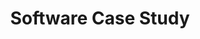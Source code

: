 ---
categories:
- bkk19
description: To Be Provided
image:
  featured: 'true'
  path: /assets/images/featured-images/bkk19/BKK19-305.png
session_attendee_num: '2'
session_id: BKK19-305
session_room: 'Keynote Room (World Ballroom BC) '
session_slot:
  end_time: '2019-04-03 12:30:00'
  start_time: '2019-04-03 12:05:00'
session_speakers: []
session_track: Arm on Arm
tag: session
tags:
- Data Center
title: Software Case Study
---